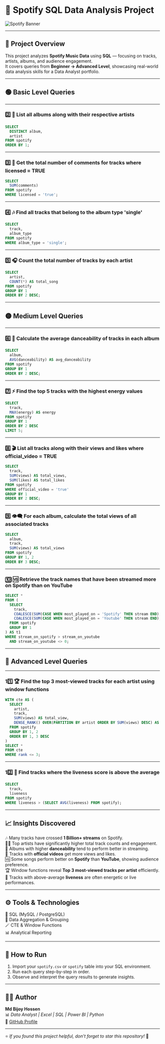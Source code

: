 # 🎵 Spotify SQL Data Analysis Project  

![Spotify Banner](https://github.com/bijoy-analyst/bijoy-analyst/blob/main/Navy%20Blue%20Geometric%20Technology%20LinkedIn%20Banner.png)

---

## 🧠 Project Overview  

This project analyzes **Spotify Music Data** using **SQL** — focusing on tracks, artists, albums, and audience engagement.  
It covers queries from **Beginner → Advanced Level**, showcasing real-world data analysis skills for a Data Analyst portfolio.

---

## 🟢 Basic Level Queries  

---

### 2️⃣ 🎤 List all albums along with their respective artists
```sql
SELECT
  DISTINCT album,
  artist
FROM spotify
ORDER BY 1;
```

---

### 3️⃣ 💬 Get the total number of comments for tracks where licensed = TRUE
```sql
SELECT
  SUM(comments)
FROM spotify
WHERE licensed = 'true';
```

---

### 4️⃣ 🎶 Find all tracks that belong to the album type 'single'
```sql
SELECT
  track,
  album_type
FROM spotify
WHERE album_type = 'single';
```

---

### 5️⃣ 🎧 Count the total number of tracks by each artist
```sql
SELECT
  artist,
  COUNT(*) AS total_song
FROM spotify
GROUP BY 1
ORDER BY 2 DESC;
```

---

## 🟡 Medium Level Queries  

---

### 6️⃣ 💃 Calculate the average danceability of tracks in each album
```sql
SELECT
  album,
  AVG(danceability) AS avg_danceability
FROM spotify
GROUP BY 1
ORDER BY 2 DESC;
```

---

### 7️⃣ ⚡ Find the top 5 tracks with the highest energy values
```sql
SELECT
  track,
  MAX(energy) AS energy
FROM spotify
GROUP BY 1
ORDER BY 2 DESC
LIMIT 5;
```

---

### 8️⃣ 🎬 List all tracks along with their views and likes where official_video = TRUE
```sql
SELECT 
  track,
  SUM(views) AS total_views,
  SUM(likes) AS total_likes
FROM spotify
WHERE official_video = 'true'
GROUP BY 1
ORDER BY 2 DESC;
```

---

### 9️⃣ 👁️‍🗨️ For each album, calculate the total views of all associated tracks
```sql
SELECT
  album,
  track,
  SUM(views) AS total_views
FROM spotify
GROUP BY 1, 2
ORDER BY 3 DESC;
```

---

### 🔟 🆚 Retrieve the track names that have been streamed more on Spotify than on YouTube
```sql
SELECT * 
FROM (
  SELECT
    track,
    COALESCE(SUM(CASE WHEN most_played_on = 'Spotify' THEN stream END), 0) AS stream_on_spotify,
    COALESCE(SUM(CASE WHEN most_played_on = 'Youtube' THEN stream END), 0) AS stream_on_youtube
  FROM spotify
  GROUP BY 1
) AS t1
WHERE stream_on_spotify > stream_on_youtube
  AND stream_on_youtube <> 0;
```

---

## 🔴 Advanced Level Queries  

---

### 11️⃣ 🏆 Find the top 3 most-viewed tracks for each artist using window functions
```sql
WITH cte AS (
  SELECT 
    artist,
    track,
    SUM(views) AS total_view,
    DENSE_RANK() OVER(PARTITION BY artist ORDER BY SUM(views) DESC) AS rank
  FROM spotify
  GROUP BY 1, 2
  ORDER BY 1, 3 DESC
)
SELECT * 
FROM cte
WHERE rank <= 3;
```

---

### 12️⃣ 🎤 Find tracks where the liveness score is above the average
```sql
SELECT 
  track,
  liveness
FROM spotify
WHERE liveness > (SELECT AVG(liveness) FROM spotify);
```

---

## 📈 Insights Discovered  

🎶 Many tracks have crossed **1 Billion+ streams** on Spotify.  
👩‍🎤 Top artists have significantly higher total track counts and engagement.  
💃 Albums with higher **danceability** tend to perform better in streaming.  
🎥 Tracks with **official videos** get more views and likes.  
🆚 Some songs perform better on **Spotify** than **YouTube**, showing audience preference.  
🏆 Window functions reveal **Top 3 most-viewed tracks per artist** efficiently.  
🎤 Tracks with above-average **liveness** are often energetic or live performances.  

---

## ⚙️ Tools & Technologies  

🧩 SQL (MySQL / PostgreSQL)  
🧮 Data Aggregation & Grouping  
🪄 CTE & Window Functions  
📊 Analytical Reporting  

---

## 🚀 How to Run  

1. Import your `spotify.csv` or `spotify` table into your SQL environment.  
2. Run each query step-by-step in order.  
3. Observe and interpret the query results to generate insights.  

---

## 👨‍💻 Author  

**Md Bijoy Hossen**  
📊 *Data Analyst | Excel | SQL | Power BI | Python*  
🔗 [GitHub Profile](https://github.com/bijoy-analyst)  

---

⭐ *If you found this project helpful, don’t forget to star this repository!* 🌟
